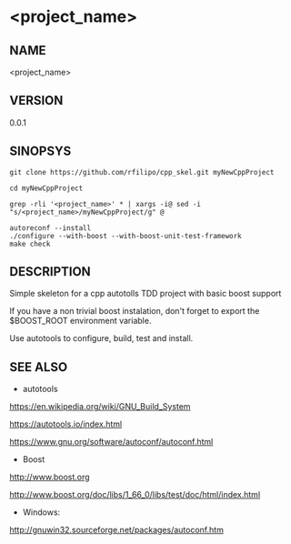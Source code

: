 # <project_name>

## NAME

<project_name>

## VERSION

0.0.1

## SINOPSYS

    git clone https://github.com/rfilipo/cpp_skel.git myNewCppProject

    cd myNewCppProject

    grep -rli '<project_name>' * | xargs -i@ sed -i "s/<project_name>/myNewCppProject/g" @

    autoreconf --install
    ./configure --with-boost --with-boost-unit-test-framework
    make check

## DESCRIPTION

Simple skeleton for a cpp autotolls TDD project with basic boost support

If you have a non trivial boost instalation, don't forget to export the $BOOST_ROOT environment variable.

Use autotools to configure, build, test and install.

## SEE ALSO

- autotools

https://en.wikipedia.org/wiki/GNU_Build_System

https://autotools.io/index.html

https://www.gnu.org/software/autoconf/autoconf.html

- Boost 

http://www.boost.org

http://www.boost.org/doc/libs/1_66_0/libs/test/doc/html/index.html

- Windows:

http://gnuwin32.sourceforge.net/packages/autoconf.htm
